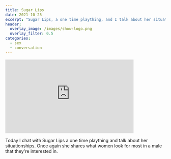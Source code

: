 ```yaml
---
title: Sugar Lips
date: 2021-10-25
excerpt: "Sugar Lips, a one time plaything, and I talk about her situationships"
header:
  overlay_image: /images/show-logo.png
  overlay_filter: 0.5
categories: 
  - sex
  - conversation
---
```

<iframe src='https://open.spotify.com/embed/episode/0Qx0fRAZHVTXIeNjfFpgyI' width='80%' height='232' frameborder='0' allowtransparency='true' allow='encrypted-media'></iframe>

Today I chat with Sugar Lips a one time plaything and talk about her situationships. Once again she shares what women look for most in a male that they're interested in.
